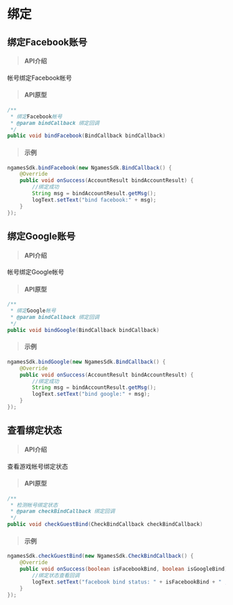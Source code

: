 # 绑定

## 绑定Facebook账号

> ####  API介绍

帐号绑定Facebook帐号

> #### API原型

```java
/**
 * 绑定Facebook帐号
 * @param bindCallback 绑定回调
 */
public void bindFacebook(BindCallback bindCallback)
```

> #### 示例

```java
ngamesSdk.bindFacebook(new NgamesSdk.BindCallback() {
    @Override
    public void onSuccess(AccountResult bindAccountResult) {
        //绑定成功
        String msg = bindAccountResult.getMsg();
        logText.setText("bind facebook:" + msg);
    }
});
```

## 绑定Google账号

> ####  API介绍

帐号绑定Google帐号

> #### API原型

```java
/**
 * 绑定Google帐号
 * @param bindCallback 绑定回调
 */
public void bindGoogle(BindCallback bindCallback)
```

> #### 示例

```java
ngamesSdk.bindGoogle(new NgamesSdk.BindCallback() {
    @Override
    public void onSuccess(AccountResult bindAccountResult) {
        //绑定成功
        String msg = bindAccountResult.getMsg();
        logText.setText("bind google:" + msg);
    }
});
```

##  查看绑定状态

> #### API介绍

查看游戏帐号绑定状态

> #### API原型

```java
/**
 * 检测帐号绑定状态
 * @param checkBindCallback 绑定回调
 */
public void checkGuestBind(CheckBindCallback checkBindCallback)
```

> #### 示例

```java
ngamesSdk.checkGuestBind(new NgamesSdk.CheckBindCallback() {
    @Override
    public void onSuccess(boolean isFacebookBind, boolean isGoogleBind) {
        //绑定状态查看回调
        logText.setText("facebook bind status: " + isFacebookBind + " ,google bind status: " + isGoogleBind);
    }
});
```



## 



